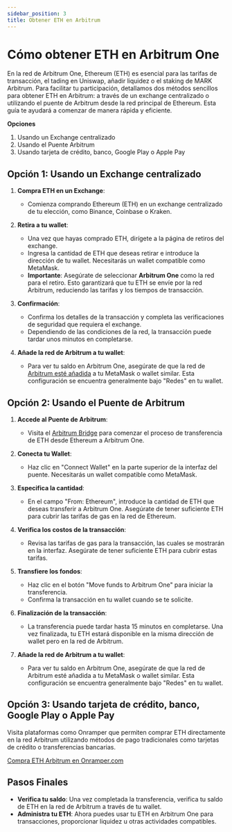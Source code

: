 ```yaml
---
sidebar_position: 3
title: Obtener ETH en Arbitrum
---
```


# Cómo obtener ETH en Arbitrum One

En la red de Arbitrum One, Ethereum (ETH) es esencial para las tarifas de transacción, el tading en Uniswap, añadir liquidez o el staking de MARK Arbitrum. Para facilitar tu participación, detallamos dos métodos sencillos para obtener ETH en Arbitrum: a través de un exchange centralizado o utilizando el puente de Arbitrum desde la red principal de Ethereum. Esta guía te ayudará a comenzar de manera rápida y eficiente.

**Opciones**

1. Usando un Exchange centralizado
2. Usando el Puente Arbitrum
3. Usando tarjeta de crédito, banco, Google Play o Apple Pay

## Opción 1: Usando un Exchange centralizado

1. **Compra ETH en un Exchange**:
   - Comienza comprando Ethereum (ETH) en un exchange centralizado de tu elección, como Binance, Coinbase o Kraken.
   
2. **Retira a tu wallet**:
   - Una vez que hayas comprado ETH, dirígete a la página de retiros del exchange.
   - Ingresa la cantidad de ETH que deseas retirar e introduce la dirección de tu wallet. Necesitarás un wallet compatible como MetaMask.
   - **Importante**: Asegúrate de seleccionar **Arbitrum One** como la red para el retiro. Esto garantizará que tu ETH se envíe por la red Arbitrum, reduciendo las tarifas y los tiempos de transacción.

3. **Confirmación**:
   - Confirma los detalles de la transacción y completa las verificaciones de seguridad que requiera el exchange.
   - Dependiendo de las condiciones de la red, la transacción puede tardar unos minutos en completarse.

4. **Añade la red de Arbitrum a tu wallet**:
   - Para ver tu saldo en Arbitrum One, asegúrate de que la red de [Arbitrum esté añadida](add-arbitrum-to-metamask.md) a tu MetaMask o wallet similar. Esta configuración se encuentra generalmente bajo "Redes" en tu wallet.

## Opción 2: Usando el Puente de Arbitrum

1. **Accede al Puente de Arbitrum**:
   - Visita el [Arbitrum Bridge](https://bridge.arbitrum.io/?destinationChain=arbitrum-one&sourceChain=ethereum) para comenzar el proceso de transferencia de ETH desde Ethereum a Arbitrum One.

2. **Conecta tu Wallet**:
   - Haz clic en "Connect Wallet" en la parte superior de la interfaz del puente. Necesitarás un wallet compatible como MetaMask.

3. **Especifica la cantidad**:
   - En el campo "From: Ethereum", introduce la cantidad de ETH que deseas transferir a Arbitrum One. Asegúrate de tener suficiente ETH para cubrir las tarifas de gas en la red de Ethereum.

4. **Verifica los costos de la transacción**:
   - Revisa las tarifas de gas para la transacción, las cuales se mostrarán en la interfaz. Asegúrate de tener suficiente ETH para cubrir estas tarifas.

5. **Transfiere los fondos**:
   - Haz clic en el botón "Move funds to Arbitrum One" para iniciar la transferencia.
   - Confirma la transacción en tu wallet cuando se te solicite.

6. **Finalización de la transacción**:
   - La transferencia puede tardar hasta 15 minutos en completarse. Una vez finalizada, tu ETH estará disponible en la misma dirección de wallet pero en la red de Arbitrum.

7. **Añade la red de Arbitrum a tu wallet**:
   - Para ver tu saldo en Arbitrum One, asegúrate de que la red de Arbitrum esté añadida a tu MetaMask o wallet similar. Esta configuración se encuentra generalmente bajo "Redes" en tu wallet.

## Opción 3: Usando tarjeta de crédito, banco, Google Play o Apple Pay

Visita plataformas como Onramper que permiten comprar ETH directamente en la red Arbitrum utilizando métodos de pago tradicionales como tarjetas de crédito o transferencias bancarias.

[Compra ETH Arbitrum en Onramper.com](https://buy.onramper.com/?themeName=dark&containerColor=0f1729ff&primaryColor=39b6d4ff&secondaryColor=0f1729ff&cardColor=2c3342ff&primaryTextColor=ffffff&secondaryTextColor=ffffff&borderRadius=2&wgBorderRadius=1.19&mode=buy&defaultCrypto=eth_arbitrum&onlyCryptos=eth_arbitrum&onlyCryptoNetworks=arbitrum)

## Pasos Finales

- **Verifica tu saldo**: Una vez completada la transferencia, verifica tu saldo de ETH en la red de Arbitrum a través de tu wallet.
- **Administra tu ETH**: Ahora puedes usar tu ETH en Arbitrum One para transacciones, proporcionar liquidez u otras actividades compatibles.